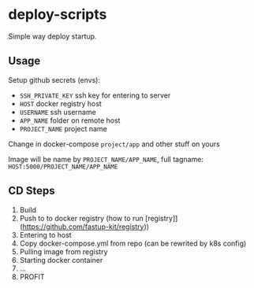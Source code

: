 # deploy-scripts

Simple way deploy startup.

## Usage

Setup github secrets (envs):

-   `SSH_PRIVATE_KEY` ssh key for entering to server
-   `HOST` docker registry host
-   `USERNAME` ssh username
-   `APP_NAME` folder on remote host
-   `PROJECT_NAME` project name

Change in docker-compose `project/app` and other stuff on yours

Image will be name by `PROJECT_NAME/APP_NAME`, full tagname: `HOST:5000/PROJECT_NAME/APP_NAME`

## CD Steps

1. Build
2. Push to to docker registry (how to run [registry]](https://github.com/fastup-kit/registry))
3. Entering to host
4. Copy docker-compose.yml from repo (can be rewrited by k8s config)
5. Pulling image from registry
6. Starting docker container
7. ...
8. PROFIT
